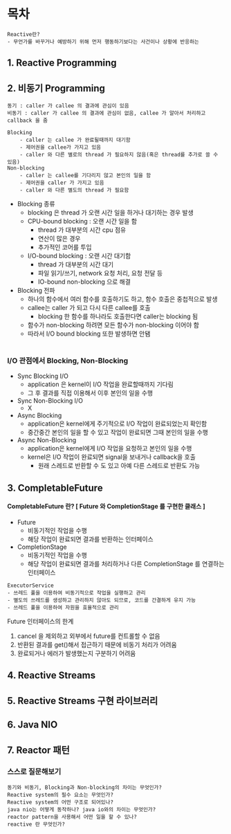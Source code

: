 # 목차
```
Reactive란?
- 무언가를 바꾸거나 예방하기 위해 먼저 행동하기보다는 사건이나 상황에 반응하는
```
## 1. Reactive Programming

## 2. 비동기 Programming
```
동기 : caller 가 callee 의 결과에 관심이 있음
비동기 : caller 가 callee 의 결과에 관심이 없음, callee 가 알아서 처리하고 callback 을 줌
```
```
Blocking
    - caller 는 callee 가 완료될때까지 대기함
    - 제어권을 callee가 가지고 있음
    - caller 와 다른 별로의 thread 가 필요하지 않음(혹은 thread를 추가로 쓸 수 있음)
Non-blocking
    - caller 는 callee를 기다리지 않고 본인의 일을 함
    - 제어권을 caller 가 가지고 있음
    - caller 와 다른 별도의 thread 가 필요함
```

- Blocking 종류
  - blocking 은 thread 가 오랜 시간 일을 하거나 대기하는 경우 발생
  - CPU-bound blocking : 오랜 시간 일을 함
    - thread 가 대부분의 시간 cpu 점유
    - 연산이 많은 경우
    - 추가적인 코어를 투입
  - I/O-bound blocking : 오랜 시간 대기함
    - thread 가 대부분의 시간 대기
    - 파일 읽기/쓰기, network 요청 처리, 요청 전달 등
    - IO-bound non-blocking 으로 해결
- Blocking 전파
  - 하나의 함수에서 여러 함수를 호출하기도 하고, 함수 호출은 중첩적으로 발생
  - callee는 caller 가 되고 다시 다른 callee를 호출
    - blocking 한 함수를 하나라도 호출한다면 caller는 blocking 됨
  - 함수가 non-blocking 하려면 모든 함수가 non-blocking 이어야 함
  - 따라서 I/O bound blocking 또한 발생하면 안됌
<br><br>
### I/O 관점에서 Blocking, Non-Blocking
- Sync Blocking I/O
  - application 은 kernel이 I/O 작업을 완료할때까지 기다림
  - 그 후 결과를 직접 이용해서 이후 본인의 일을 수행
- Sync Non-Blocking I/O
  - X
- Async Blocking
  - application은 kernel에게 주기적으로 I/O 작업이 완료되었는지 확인함
  - 중간중간 본인의 일을 할 수 있고 작업이 완료되면 그때 본인의 일을 수행
- Async Non-Blocking
  - application은 kernel에게 I/O 작업을 요청하고 본인의 일을 수행
  - kernel은 I/O 작업이 완료되면 signal을 보내거나 callback을 호출
    - 원래 스레드로 반환할 수 도 있고 아예 다른 스레드로 반환도 가능

## 3. CompletableFuture
#### CompletableFuture 란? [ Future 와 CompletionStage 를 구현한 클래스 ]
- Future
  - 비동기적인 작업을 수행
  - 해당 작업이 완료되면 결과를 반환하는 인터페이스
- CompletionStage
  - 비동기적인 작업을 수행
  - 해당 작업이 완료되면 결과를 처리하거나 다른 CompletionStage 를 연결하는 인터페이스

```
ExecutorService
- 쓰레드 풀을 이용하여 비동기적으로 작업을 실행하고 관리
- 별도의 쓰레드를 생성하고 관리하지 않아도 되므로, 코드를 간결하게 유지 가능
- 쓰레드 풀을 이용하여 자원을 효율적으로 관리
```

Future 인터페이스의 한계
1. cancel 을 제외하고 외부에서 future를 컨트롤할 수 없음
2. 반환된 결과를 get()해서 접근하기 때문에 비동기 처리가 어려움
3. 완료되거나 에러가 발생했는지 구분하기 어려움

## 4. Reactive Streams

## 5. Reactive Streams 구현 라이브러리

## 6. Java NIO

## 7. Reactor 패턴

### 스스로 질문해보기
```
동기와 비동기, Blocking과 Non-blocking의 차이는 무엇인가?
Reactive system의 필수 요소는 무엇인가?
Reactive system의 어떤 구조로 되어있나?
java nio는 어떻게 동작하나? java io와의 차이는 무엇인가?
reactor pattern을 사용해서 어떤 일을 할 수 있나?
reactive 란 무엇인가?
```